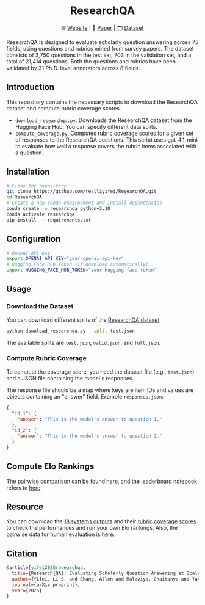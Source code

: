 <h1 align="center">
  ResearchQA
</h1>
<p align="center">
  🌐 <a href="https://cylumn.com/ResearchQA">Website</a> | 
  📄 <a href="https://arxiv.org/abs/2509.00496">Paper</a> | 
  🗂️ <a href="https://huggingface.co/datasets/realliyifei/ResearchQA">Dataset</a>
</p>

ResearchQA is designed to evaluate scholarly question answering across 75 fields, using questions and rubrics mined from survey papers. The dataset consists of 3,750 questions in the test set, 703 in the validation set, and  a total of 21,414 questions. Both the questions and rubrics have been validated by 31 Ph.D. level annotators across 8 fields.

## Introduction

This repository contains the necessary scripts to download the ResearchQA dataset and compute rubric coverage scores.

*   `download_researchqa.py`: Downloads the ResearchQA dataset from the Hugging Face Hub. You can specify different data splits.
*   `compute_coverage.py`: Computes rubric coverage scores for a given set of responses to the ResearchQA questions. This script uses gpt-4.1-mini to evaluate how well a response covers the rubric items associated with a question.

## Installation

```bash
# Clone the repository
git clone https://github.com/realliyifei/ResearchQA.git
cd ResearchQA
# Create a new conda environment and install dependencies
conda create -n researchqa python=3.10
conda activate researchqa
pip install -r requirements.txt
```

## Configuration

```bash
# OpenAI API Key
export OPENAI_API_KEY="your-openai-api-key"
# Hugging Face Hub Token (if download automatically)
export HUGGING_FACE_HUB_TOKEN="your-hugging-face-token"
```

## Usage

### Download the Dataset

You can download different splits of the [ResearchQA dataset](https://huggingface.co/datasets/realliyifei/ResearchQA).

```bash
python download_researchqa.py --split test.json
```

The available splits are `test.json`, `valid.json`, and `full.json`. 

### Compute Rubric Coverage

To compute the coverage score, you need the dataset file (e.g., `test.json`) and a JSON file containing the model's responses.

The response file should be a map where keys are item IDs and values are objects containing an "answer" field.
Example `responses.json`:
```json
{
  "id_1": {
    "answer": "This is the model's answer to question 1."
  },
  "id_2": {
    "answer": "This is the model's answer to question 2."
  }
}
```

## Compute Elo Rankings

The pairwise comparison can be found [here](src/judge_systems_by_gpt.py), and the leaderboard notebook refers to [here](notebooks/leaderboard.ipynb).

## Resource 

You can download the [18 systems outputs](https://drive.google.com/drive/folders/1m_kpm5I1sWrFrjpl4YBHb2pfzCodgfdw?usp=sharing) and their [rubric coverage scores](https://drive.google.com/file/d/1x7drCPPgnighoSk3wa3tAIAJ4hP_hPjK/view?usp=sharing) to check the performances and run your own Elo rankings. Also, the  pairwise data for human evaluation is [here](https://drive.google.com/file/d/1WXTsooqG8PZAbT-j3k_nJuveWVH-dnBB/view?usp=drive_link).

## Citation

```bibtex
@article{yifei2025researchqa,
  title={Research{QA}: Evaluating Scholarly Question Answering at Scale Across 75 Fields with Survey-Mined Questions and Rubrics},
  author={Yifei, Li S. and Chang, Allen and Malaviya, Chaitanya and Yatskar, Mark},
  journal={arXiv preprint},
  year={2025}
}
```